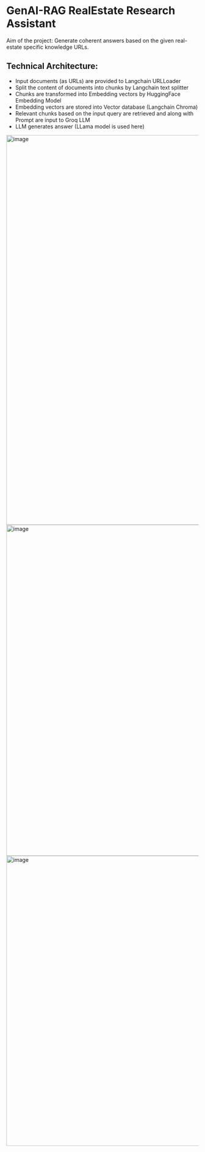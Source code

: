 # GenAI-RAG RealEstate Research Assistant

Aim of the project: Generate coherent answers based on the given real-estate specific knowledge URLs.

## Technical Architecture: 
 - Input documents (as URLs) are provided to Langchain URLLoader 
 - Split the content of documents into chunks by Langchain text splitter
 - Chunks are transformed into Embedding vectors by HuggingFace Embedding Model
 - Embedding vectors are stored into Vector database (Langchain Chroma)
 - Relevant chunks based on the input query are retrieved and along with Prompt are input to Groq LLM
 - LLM generates answer (LLama model is used here)

<img width="1690" height="1021" alt="image" src="https://github.com/user-attachments/assets/6b7a5c70-3490-4106-9c1b-2fd2cdbf85be" />

<img width="1660" height="867" alt="image" src="https://github.com/user-attachments/assets/2e3358b0-3c89-4d85-846f-a8a6a2d4593b" />

<img width="1624" height="760" alt="image" src="https://github.com/user-attachments/assets/5a02af1f-e79e-4adb-befa-71885f043ad7" />



